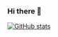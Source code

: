### Hi there 👋

<!--
**JonathanContrerasM/JonathanContrerasM** is a ✨ _special_ ✨ repository because its `README.md` (this file) appears on your GitHub profile.

Here are some ideas to get you started:

- 🔭 I’m currently working on ...
- 🌱 I’m currently learning ...
- 👯 I’m looking to collaborate on ...
- 🤔 I’m looking for help with ...
- 💬 Ask me about ...
- 📫 How to reach me: ...
- 😄 Pronouns: ...
- ⚡ Fun fact: ...
-->



[![GitHub stats](https://github-readme-stats.vercel.app/api?username=JonathanContrerasM&hide=stars,prs&show_icons=true&?theme=cobalt)](https://github.com/anuraghazra/github-readme-stats)
